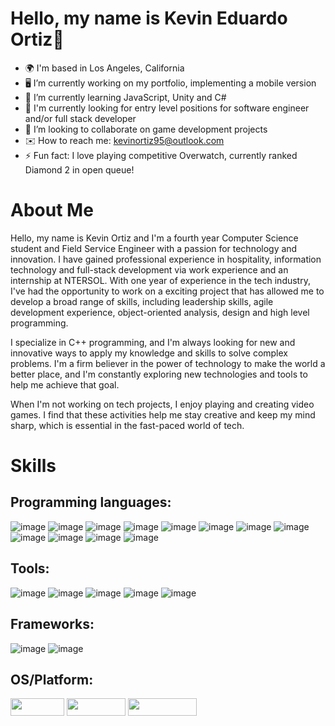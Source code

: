 # Hello, my name is Kevin Eduardo Ortiz👋       

- 🌍 I'm based in Los Angeles, California
- 🖥️ I’m currently working on my portfolio, implementing a mobile version
- 🧠 I’m currently learning JavaScript, Unity and C#
- 🚀 I'm currently looking for entry level positions for software engineer and/or full stack developer
- 🤝 I’m looking to collaborate on game development projects
- ✉️ How to reach me: kevinortiz95@outlook.com
- ⚡ Fun fact: I love playing competitive Overwatch, currently ranked Diamond 2 in open queue!

# About Me
Hello, my name is Kevin Ortiz and I'm a fourth year Computer Science student and Field Service Engineer with a passion for technology and innovation. I have gained professional experience in hospitality, information technology and full-stack development via work experience and an internship at NTERSOL. With one year of experience in the tech industry, I've had the opportunity to work on a exciting project that has allowed me to develop a broad range of skills, including leadership skills, agile development experience, object-oriented analysis, design and high level programming.

I specialize in C++ programming, and I'm always looking for new and innovative ways to apply my knowledge and skills to solve complex problems. I'm a firm believer in the power of technology to make the world a better place, and I'm constantly exploring new technologies and tools to help me achieve that goal.

When I'm not working on tech projects, I enjoy playing and creating video games. I find that these activities help me stay creative and keep my mind sharp, which is essential in the fast-paced world of tech.

# Skills
## Programming languages:
![image](https://user-images.githubusercontent.com/105018036/235282074-f556a9e2-17b3-47ff-aa4e-ba6e031c8156.png) ![image](https://user-images.githubusercontent.com/105018036/235282092-3df71d1a-d44d-41ac-a83e-4540b651c046.png) ![image](https://user-images.githubusercontent.com/105018036/235282103-608fd4b1-ca33-43f3-8875-4de1c3797a5a.png) ![image](https://user-images.githubusercontent.com/105018036/235282441-c094fccb-4119-4518-ae57-64c65adc31bb.png) ![image](https://user-images.githubusercontent.com/105018036/235282144-9ded2dd1-dd95-41a7-9052-c2d53da22933.png) ![image](https://user-images.githubusercontent.com/105018036/235282169-2ef8210d-20de-4b90-aa36-3e16ed98b404.png) ![image](https://user-images.githubusercontent.com/105018036/235282179-b33fc649-0aea-47dd-93de-2032360cd011.png) ![image](https://user-images.githubusercontent.com/105018036/235282182-efd6c716-00e8-491d-8a6f-1af19f7a3781.png) ![image](https://user-images.githubusercontent.com/105018036/235282191-cb29fcde-2fbb-424d-bd9e-be07b8192cf4.png) ![image](https://user-images.githubusercontent.com/105018036/235282195-dd3e8e9e-0a0d-40f9-a048-edee0299a659.png) ![image](https://user-images.githubusercontent.com/105018036/235282198-1a16cb19-3c1e-474c-87c8-988fa465a951.png) ![image](https://user-images.githubusercontent.com/105018036/235282200-ed6179d3-ebf3-490d-aa12-33a2b6d15a83.png)

## Tools:
![image](https://user-images.githubusercontent.com/105018036/235282245-1c6dfe3f-04af-446b-9df4-fdf5ca17bde2.png) ![image](https://user-images.githubusercontent.com/105018036/235282351-19053cd4-6513-425b-b2ae-a38783b1c3a1.png) ![image](https://user-images.githubusercontent.com/105018036/235282270-6cc22f41-613f-43ac-ad02-04f015b94b3f.png) ![image](https://user-images.githubusercontent.com/105018036/235282465-77c243d1-238c-40b7-bc97-100d1e62820f.png) ![image](https://user-images.githubusercontent.com/105018036/235282282-d0694783-5e38-4c18-9538-84ec0d8f997f.png)

## Frameworks:
![image](https://user-images.githubusercontent.com/105018036/235282214-ab2a92cd-02eb-49d3-a242-6677945a9a38.png) ![image](https://user-images.githubusercontent.com/105018036/235282223-c2ef67f0-7a84-4526-9f69-9e30696eac5b.png)

## OS/Platform:
<img src="https://res.cloudinary.com/practicaldev/image/fetch/s---6tX76y---/c_limit%2Cf_auto%2Cfl_progressive%2Cq_auto%2Cw_880/https://img.shields.io/badge/Linux-FCC624%3Fstyle%3Dfor-the-badge%26logo%3Dlinux%26logoColor%3Dblack" loading="lazy" width="86" height="28"> <img src="https://res.cloudinary.com/practicaldev/image/fetch/s--laPQ3aRq--/c_limit%2Cf_auto%2Cfl_progressive%2Cq_auto%2Cw_880/https://img.shields.io/badge/Ubuntu-E95420%3Fstyle%3Dfor-the-badge%26logo%3Dubuntu%26logoColor%3Dwhite" loading="lazy" width="94" height="28"> <img src="https://res.cloudinary.com/practicaldev/image/fetch/s--Lpc4EQEY--/c_limit%2Cf_auto%2Cfl_progressive%2Cq_auto%2Cw_880/https://img.shields.io/badge/Windows-0078D6%3Fstyle%3Dfor-the-badge%26logo%3Dwindows%26logoColor%3Dwhite" loading="lazy" width="110" height="28">


